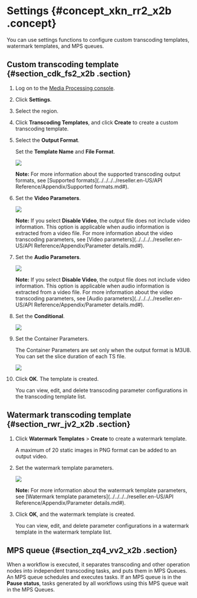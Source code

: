 # Settings {#concept_xkn_rr2_x2b .concept}

You can use settings functions to configure custom transcoding templates, watermark templates, and MPS queues.

## Custom transcoding template {#section_cdk_fs2_x2b .section}

1.  Log on to the [Media Processing console](https://partners-intl.aliyun.com/login-required#/mts).
2.  Click **Settings**.
3.  Select the region.
4.  Click **Transcoding Templates**, and click **Create** to create a custom transcoding template.
5.  Select the **Output Format**.

    Set the **Template Name** and **File Format**.

    ![](http://static-aliyun-doc.oss-cn-hangzhou.aliyuncs.com/assets/img/11363/154382954410057_en-US.png)

    **Note:** For more information about the supported transcoding output formats, see [Supported formats](../../../../reseller.en-US/API Reference/Appendix/Supported formats.md#).

6.  Set the **Video Parameters**.

    ![](http://static-aliyun-doc.oss-cn-hangzhou.aliyuncs.com/assets/img/11363/154382954410058_en-US.png)

    **Note:** If you select **Disable Video**, the output file does not include video information. This option is applicable when audio information is extracted from a video file. For more information about the video transcoding parameters, see [Video parameters](../../../../reseller.en-US/API Reference/Appendix/Parameter details.md#).

7.  Set the **Audio Parameters**.

    ![](http://static-aliyun-doc.oss-cn-hangzhou.aliyuncs.com/assets/img/11363/154382954410059_en-US.png)

    **Note:** If you select **Disable Video**, the output file does not include video information. This option is applicable when audio information is extracted from a video file. For more information about the video transcoding parameters, see [Audio parameters](../../../../reseller.en-US/API Reference/Appendix/Parameter details.md#).

8.  Set the **Conditional**.

    ![](http://static-aliyun-doc.oss-cn-hangzhou.aliyuncs.com/assets/img/11363/154382954410060_en-US.png)

9.  Set the Container Parameters.

    The Container Parameters are set only when the output format is M3U8. You can set the slice duration of each TS file.

    ![](http://static-aliyun-doc.oss-cn-hangzhou.aliyuncs.com/assets/img/11363/154382954410061_en-US.png)

10. Click **OK**. The template is created.

    You can view, edit, and delete transcoding parameter configurations in the transcoding template list.


## Watermark transcoding template {#section_rwr_jv2_x2b .section}

1.  Click **Watermark Templates** \> **Create** to create a watermark template.

    A maximum of 20 static images in PNG format can be added to an output video.

2.  Set the watermark template parameters.

    ![](http://static-aliyun-doc.oss-cn-hangzhou.aliyuncs.com/assets/img/11363/154382954410066_en-US.png)

    **Note:** For more information about the watermark template parameters, see [Watermark template parameters](../../../../reseller.en-US/API Reference/Appendix/Parameter details.md#).

3.  Click **OK**, and the watermark template is created.

    You can view, edit, and delete parameter configurations in a watermark template in the watermark template list.


## MPS queue {#section_zq4_vv2_x2b .section}

When a workflow is executed, it separates transcoding and other operation nodes into independent transcoding tasks, and puts them in MPS Queues. An MPS queue schedules and executes tasks. If an MPS queue is in the **Pause status**, tasks generated by all workflows using this MPS queue wait in the MPS Queues.

